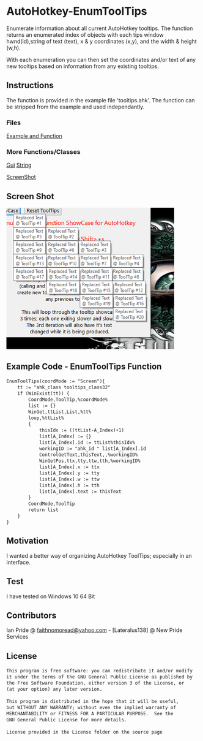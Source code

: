 # AutoHotkey-EnumToolTips
Enumerate information about all current AutoHotkey tooltips. The function returns an enumerated index of objects with each tips window hwnd(id),string of text (text), x & y coordinates (x,y), and the width & height (w,h).                                                 

With each enumeration you can then set the coordinates and/or text of any new tooltips based on information from any existing tooltips.
## Instructions
The function is provided in the example file 'tooltips.ahk'. The function can be stripped from the example and used independantly.
### Files
[Example and Function](tooltips.ahk "tooltips.ahk example file")

### More Functions/Classes
[Gui](https://github.com/Lateralus138/AutoHotkey-Gui-Class "AutoHotkey Gui Class")
[String](https://github.com/Lateralus138/String-Class-For-AutoHotkey "AutoHotkey String Class")

[ScreenShot](Images/screen.png "Screenshot of example")
## Screen Shot
![alt text](Images/screen.png "EnumToolTips Screen Shot")
## Example Code - EnumToolTips Function
```
EnumToolTips(coordMode := "Screen"){
	tt := "ahk_class tooltips_class32"
	if (WinExist(tt)) {
		CoordMode,ToolTip,%coordMode%
		list := {}
		WinGet,ttList,List,%tt%
		loop,%ttList%
		{
			thisIdx := ((ttList-A_Index)+1)
			list[A_Index] := {}
			list[A_Index].id := ttList%thisIdx%
			workingID := "ahk_id " list[A_Index].id
			ControlGetText,thisText,,%workingID%
			WinGetPos,ttx,tty,ttw,tth,%workingID%
			list[A_Index].x := ttx
			list[A_Index].y := tty
			list[A_Index].w := ttw
			list[A_Index].h := tth
			list[A_Index].text := thisText
		}
		CoordMode,ToolTip
		return list
	}
}
```
## Motivation
I wanted a better way of organizing AutoHotkey ToolTips; especially in an interface.
## Test
I have tested on Windows 10 64 Bit
## Contributors
Ian Pride @ faithnomoread@yahoo.com - [Lateralus138] @ New Pride Services
## License
	This program is free software: you can redistribute it and/or modify
    it under the terms of the GNU General Public License as published by
    the Free Software Foundation, either version 3 of the License, or
    (at your option) any later version.

    This program is distributed in the hope that it will be useful,
    but WITHOUT ANY WARRANTY; without even the implied warranty of
    MERCHANTABILITY or FITNESS FOR A PARTICULAR PURPOSE.  See the
    GNU General Public License for more details.

	License provided in the License folder on the source page
